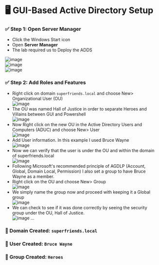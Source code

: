 # 🖥️ GUI-Based Active Directory Setup

### ✅ Step 1: Open Server Manager
- Click the Windows Start icon
- Open **Server Manager**
- The lab required us to Deploy the ADDS

![image](https://github.com/user-attachments/assets/c1a2b3f1-2396-400e-9e47-6c5040ac90a5) <br>
![image](https://github.com/user-attachments/assets/69e58729-da44-4c71-9719-3dd6e90b2729) <br>
![image](https://github.com/user-attachments/assets/a0e22441-cf38-4ee7-a51c-18933b721310) <br>

### ✅ Step 2: Add Roles and Features
- Right click on domain `superfriends.local` and choose New> Organizational User (OU) <br>
  ![image](https://github.com/user-attachments/assets/855fc326-efc5-46e1-897b-765b7085efc5) <br>
- The OU was named Hall of Justice in order to separate Heroes and Villains between GUI and Powershell <br>
  ![image](https://github.com/user-attachments/assets/71d6148e-dc4a-453a-b7e3-3437669d42de) <br>
- Now Right click on the new OU in the Active Directory Users and Computers (ADUC) and choose New> User <br>
![image](https://github.com/user-attachments/assets/68976562-4faf-42db-ae16-6a886ec9c719)
- Add User information. In this example I used Bruce Wayne <br>
![image](https://github.com/user-attachments/assets/fcf6d4c2-a6ad-429b-94fa-344bee36c20d) <br>
- Now we can verify that the user is under the OU and within the domain of superfriends.local <br>
![image](https://github.com/user-attachments/assets/69150e28-d403-4091-956d-0f68403405ad) <br>
- Following Microsoft's recommended principle of AGDLP (Account, Global, Domain Local, Permission) I also set a group to have Bruce Wayne as a member. <br>
- Right click on the OU and choose New> Group <br>
![image](https://github.com/user-attachments/assets/ea7e398c-9179-4c10-b9da-df6eb254ff4f) <br>
- We simply name the group now and proceed with keeping it a Global group <br>
![image](https://github.com/user-attachments/assets/ae330b66-2cfa-45b0-a099-c86040e1ae71) <br>
- We can check to see if it was done correctly by seeing the security group under the OU, Hall of Justice. <br>
![image](https://github.com/user-attachments/assets/6f3bf117-a3ad-454d-8e0a-50275aa5a14a)
...

### 🧩 Domain Created: `superfriends.local`

### 👤 User Created: `Bruce Wayne`

### 👥 Group Created: `Heroes`
